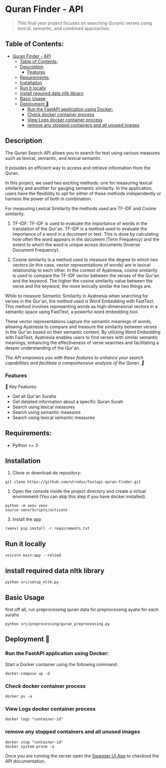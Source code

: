 # Quran Finder - API
>   This final year project focuses on searching Quranic verses using lexical, semantic, and combined approaches.

## Table of Contents:

- [Quran Finder - API](#quran-finder---api)
  - [Table of Contents:](#table-of-contents)
  - [Description](#description)
    - [Features](#features)
  - [Requirements:](#requirements)
  - [Installation](#installation)
  - [Run it locally](#run-it-locally)
  - [install required data nltk library](#install-required-data-nltk-library)
  - [Basic Usage](#basic-usage)
  - [Deployment 🚀](#deployment-)
    - [Run the FastAPI application using Docker:](#run-the-fastapi-application-using-docker)
    - [Check docker container process](#check-docker-container-process)
    - [View Logs docker container process](#view-logs-docker-container-process)
    - [remove any stopped containers and all unused images](#remove-any-stopped-containers-and-all-unused-images)


## Description

The Quran Search API allows you to search for text using various measures such as lexical, semantic, and lexical semantic.


It provides an efficient way to access and retrieve information from the Quran.


In this project, we used two exciting methods: one for measuring lexical similarity and another for gauging semantic similarity. In the application, users have the flexibility to opt for either of these methods independently or harness the power of both in combination.

For measuring Lexical Similarity the methods used are TF-IDF and Cosine similarity.

1.  TF-IDF: TF-IDF is used to evaluate the importance of words in the translation of the Qur'an. TF-IDF is a method used to evaluate the importance of a word in a document or text. This is done by calculating how often the word appears in the document (Term Frequency) and the extent to which the word is unique across documents (Inverse Document Frequency).
    
2.  Cosine similarity is a method used to measure the degree to which two vectors (in this case, vector representations of words) are in lexical relationship to each other. In the context of Ayatnesia, cosine similarity is used to compare the TF-IDF vector between the verses of the Qur'an and the keyword. The higher the cosine similarity value between the verse and the keyword, the more lexically similar the two things are.

While to measure Semantic Similarity in Ayatnesia when searching for verses in the Qur'an, the method used is Word Embedding with FastText. This method involves representing words as high-dimensional vectors in a semantic space using FastText, a powerful word embedding tool. 

These vector representations capture the semantic meanings of words, allowing Ayatnesia to compare and measure the similarity between verses in the Qur'an based on their semantic content. By utilizing Word Embedding with FastText, Ayatnesia enables users to find verses with similar semantic meanings, enhancing the effectiveness of verse searches and facilitating a deeper understanding of the Qur'an.


*The API empowers you with these features to enhance your search capabilities and facilitate a comprehensive analysis of the Quran. 🚀*

### Features
💎 Key Features:
- Get all Qur'an Surahs 
- Get detailed information about a specific Quran Surah 
- Search using lexical measures 
- Search using semantic measures 
- Search using lexical semantic measures 

## Requirements:

- Python >= 3

## Installation

1. Clone or download de repository:
```
git clone https://github.com/utrodus/fastapi-quran-finder.git
```

1. Open the console inside the project directory and create a virtual environment (You can skip this step if you have docker installed).

```git bash
python -m venv venv
source venv/Scripts/activate
```

3. Install the app

```git bash
(venv) pip install -r requirements.txt
```

## Run it locally

```git bash
uvicorn main:app --reload
```

## install required data nltk library

```git bash
python src/setup_nltk.py
```

## Basic Usage

first off all, run preprocessing quran data for preprocessing ayahs for each surahs

```git bash
python src/preprocessing/quran_preprocessing.py
```

## Deployment 🚀
### Run the FastAPI application using Docker:
Start a Docker container using the following command:

```git bash
docker-compose up -d
```

### Check docker container process
```git bash
docker ps -a
```

### View Logs docker container process
```git bash
docker logs "container-id"
```

### remove any stopped containers and all unused images
```git bash
docker stop "container-id"
docker system prune -a
```



Once you are running the server open the [Swagger UI App](http://localhost:8000/docs) to checkout the API documentation.
